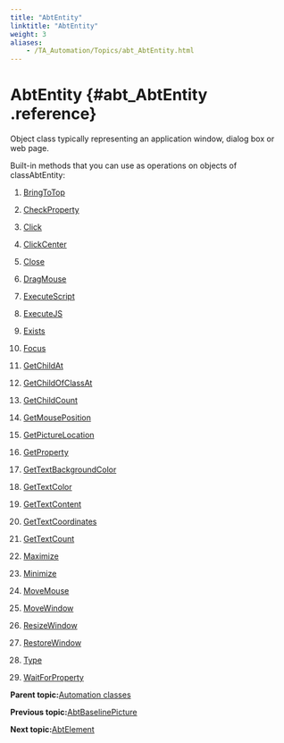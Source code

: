 ```yaml
--- 
title: "AbtEntity"
linktitle: "AbtEntity"
weight: 3
aliases: 
    - /TA_Automation/Topics/abt_AbtEntity.html
---
```

# AbtEntity {#abt_AbtEntity .reference}

Object class typically representing an application window, dialog box or web page.

Built-in methods that you can use as operations on objects of classAbtEntity:

1.  [BringToTop](../../TA_Automation/Topics/abt_BringToTop.html)  

2.  [CheckProperty](../../TA_Automation/Topics/abt_CheckProperty.html)  

3.  [Click](../../TA_Automation/Topics/abt_Click.html)  

4.  [ClickCenter](../../TA_Automation/Topics/abt_ClickCenter_1.html)  

5.  [Close](../../TA_Automation/Topics/abt_Close.html)  

6.  [DragMouse](../../TA_Automation/Topics/abt_DragMouse.html)  

7.  [ExecuteScript](../../TA_Automation/Topics/abt_Entity_executeScript.html)  

8.  [ExecuteJS](../../TA_Automation/Topics/abt_ExecuteJS.html)  

9.  [Exists](../../TA_Automation/Topics/abt_Exists.html)  

10. [Focus](../../TA_Automation/Topics/abt_Focus.html)  

11. [GetChildAt](../../TA_Automation/Topics/abt_GetChildAt.html)  

12. [GetChildOfClassAt](../../TA_Automation/Topics/abt_getChildOfClassAt.html)  

13. [GetChildCount](../../TA_Automation/Topics/abt_GetChildCount.html)  

14. [GetMousePosition](../../TA_Automation/Topics/abt_GetMousePosition.html)  

15. [GetPictureLocation](../../TA_Automation/Topics/abt_AbtGetPictureLocation_AbtEntity.html)  

16. [GetProperty](../../TA_Automation/Topics/abt_GetProperty.html)  

17. [GetTextBackgroundColor](../../TA_Automation/Topics/abt_AbtGetTextBackgroundColor_AbtEntity.html)  

18. [GetTextColor](../../TA_Automation/Topics/abt_AbtGetTextColor_AbtEntity.html)  

19. [GetTextContent](../../TA_Automation/Topics/abt_AbtGetTextContent_AbtEntity.html)  

20. [GetTextCoordinates](../../TA_Automation/Topics/abt_AbtGetTextCoordinates_AbtEntity.html)  

21. [GetTextCount](../../TA_Automation/Topics/abt_AbtGetTextCount_AbtEntity.html)  

22. [Maximize](../../TA_Automation/Topics/abt_Maximize.html)  

23. [Minimize](../../TA_Automation/Topics/abt_Minimize.html)  

24. [MoveMouse](../../TA_Automation/Topics/abt_MoveMouse.html)  

25. [MoveWindow](../../TA_Automation/Topics/abt_MoveWindow.html)  

26. [ResizeWindow](../../TA_Automation/Topics/abt_ResizeWindow.html)  

27. [RestoreWindow](../../TA_Automation/Topics/abt_RestoreWindow.html)  

28. [Type](../../TA_Automation/Topics/abt_Type.html)  

29. [WaitForProperty](../../TA_Automation/Topics/abt_WaitForProperty.html)  


**Parent topic:**[Automation classes](../../TA_Automation/Topics/abt_methods_abt.html)

**Previous topic:**[AbtBaselinePicture](../../TA_Automation/Topics/abt_AbtBaselinePicture.html)

**Next topic:**[AbtElement](../../TA_Automation/Topics/abt_AbtElement.html)

